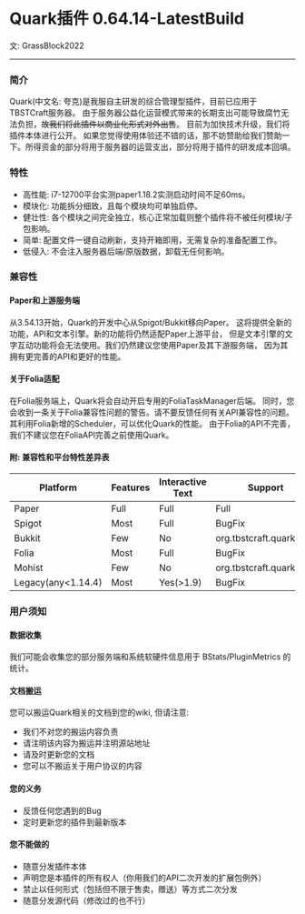 # Quark插件 <Badge>0.64.14-LatestBuild</Badge>

文: GrassBlock2022

-----

### 简介

Quark(中文名: 夸克)是我服自主研发的综合管理型插件，目前已应用于TBSTCraft服务器。
由于服务器公益化运营模式带来的长期支出可能导致腐竹无法负担，~~故我们将此插件以商业化形式对外出售~~。
目前为加快技术升级，我们将插件本体进行公开。
如果您觉得使用体验还不错的话，那不妨赞助给我们赞助一下。所得资金的部分将用于服务器的运营支出，部分将用于插件的研发成本回填。

### 特性

- 高性能: i7-12700平台实测paper1.18.2实测启动时间不足60ms。
- 模块化: 功能拆分细致，且每个模块均可单独启停。
- 健壮性: 各个模块之间完全独立，核心正常加载则整个插件将不被任何模块/子包影响。
- 简单: 配置文件一键自动刷新，支持开箱即用，无需复杂的准备配置工作。
- 低侵入: 不会注入服务器后端/原版数据，卸载无任何影响。

### 兼容性

#### Paper和上游服务端

从3.54.13开始，Quark的开发中心从Spigot/Bukkit移向Paper。
这将提供全新的功能，API和文本引擎。新的功能将仍然适配Paper上游平台，
但是文本引擎的文字互动功能将会无法使用。我们仍然建议您使用Paper及其下游服务端，
因为其拥有更完善的API和更好的性能。

#### 关于Folia适配

在Folia服务端上，Quark将会自动开启专用的FoliaTaskManager后端。
同时，您会收到一条关于Folia兼容性问题的警告。请不要反馈任何有关API兼容性的问题。
其利用Folia新增的Scheduler，可以优化Quark的性能。
由于Folia的API不完善，我们不建议您在FoliaAPI完善之前使用Quark。

#### 附: 兼容性和平台特性差异表

| Platform           | Features | Interactive Text | Support | Description   |
|--------------------|----------|------------------|---------|---------------|
| Paper              | Full     | Full             | Full    | Recommended   |
| Spigot             | Most     | Full             | BugFix  | --            |
| Bukkit             | Few      | No               | org.tbstcraft.quark.Test    | --            |
| Folia              | Most     | Full             | BugFix  | No hot reload |
| Mohist             | Few      | No               | org.tbstcraft.quark.Test    | No hot reload |
| Legacy(any<1.14.4) | Most     | Yes(>1.9)        | BugFix  | --            |

### 用户须知

#### 数据收集

我们可能会收集您的部分服务端和系统软硬件信息用于 BStats/PluginMetrics 的统计。

#### 文档搬运

您可以搬运Quark相关的文档到您的wiki, 但请注意:

- 我们不对您的搬运内容负责
- 请注明该内容为搬运并注明源站地址
- 请及时更新您的文档
- 您可以不搬运关于用户协议的内容

#### 您的义务

- 反馈任何您遇到的Bug
- 定时更新您的插件到最新版本

#### 您不能做的

- 随意分发插件本体
- 声明您是本插件的所有权人（你用我们的API二次开发的扩展包例外）
- 禁止以任何形式（包括但不限于售卖，赠送）等方式二次分发
- 随意分发源代码（修改过的也不行）
